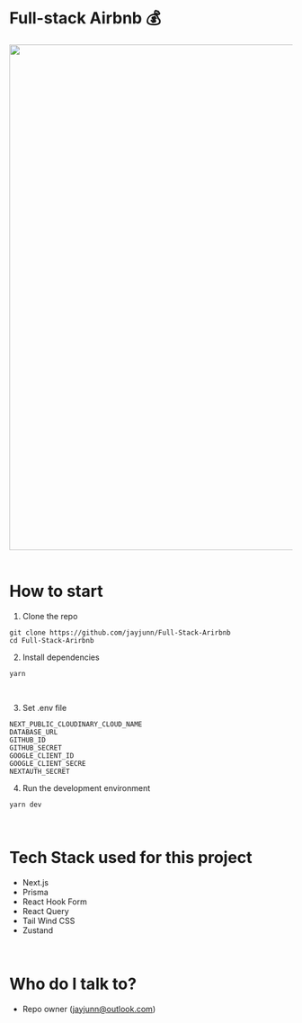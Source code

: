 # Full-stack Airbnb 💰

<img src='https://younggeun-jun.netlify.app/_next/image?url=https%3A%2F%2Fres.cloudinary.com%2Fdgmnoyv6u%2Fimage%2Fupload%2Fv1688622910%2FScreenshot_2023-07-06_at_2.54.03_PM_a8dssi.png&w=2048&q=75' width='900'>

<br>
<br>

# How to start

1. Clone the repo

```
git clone https://github.com/jayjunn/Full-Stack-Arirbnb
cd Full-Stack-Arirbnb
```

2. Install dependencies

```
yarn
```

<br>

3. Set .env file

```
NEXT_PUBLIC_CLOUDINARY_CLOUD_NAME
DATABASE_URL
GITHUB_ID
GITHUB_SECRET
GOOGLE_CLIENT_ID
GOOGLE_CLIENT_SECRE
NEXTAUTH_SECRET
```

4. Run the development environment

```
yarn dev
```

<br>

# Tech Stack used for this project

- Next.js
- Prisma
- React Hook Form
- React Query
- Tail Wind CSS
- Zustand

<br>

# Who do I talk to?

- Repo owner (jayjunn@outlook.com)
